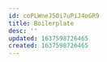 ```yaml
---
id: coPLWneJ50i7uPiJ4oGR9
title: Boilerplate
desc: ''
updated: 1637598726465
created: 1637598726465
---
```


